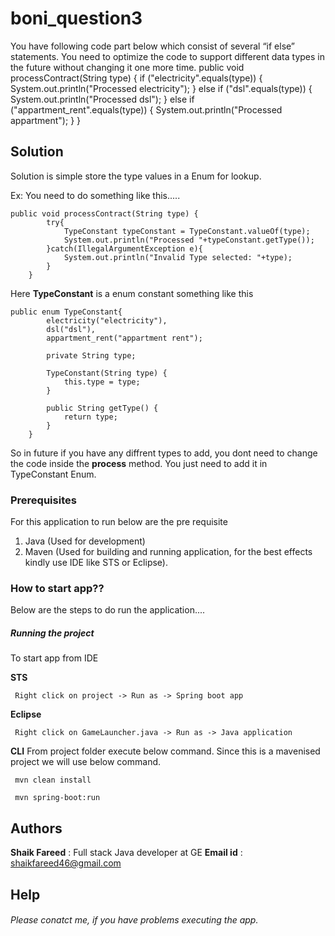 # boni_question3

You have following code part below which consist of several “if else” statements. You
need to optimize the code to support different data types in the future without
changing it one more time.
public void processContract(String type) {
if ("electricity".equals(type)) {
System.out.println("Processed electricity");
} else if ("dsl".equals(type)) {
System.out.println("Processed dsl");
} else if ("appartment_rent".equals(type)) {
System.out.println("Processed appartment");
}
}

## Solution

Solution is simple store the type values in a Enum for lookup.

Ex: You need to do something like this.....

```
public void processContract(String type) {
		try{
			TypeConstant typeConstant = TypeConstant.valueOf(type);
			System.out.println("Processed "+typeConstant.getType());
		}catch(IllegalArgumentException e){
			System.out.println("Invalid Type selected: "+type);
		}
	}
```

Here **TypeConstant** is a enum constant something like this

```
public enum TypeConstant{
		electricity("electricity"),
	    dsl("dsl"),
	    appartment_rent("appartment rent");
		
		private String type;
		 
		TypeConstant(String type) {
	        this.type = type;
	    }
		
		public String getType() {
	        return type;
	    }
	}
```

So in future if you have any diffrent types to add, you dont need to change the code inside the **process** method. You just need to add it in TypeConstant Enum.

### Prerequisites

For this application to run below are the pre requisite

1. Java (Used for development)
2. Maven (Used for building and running application, for the best effects kindly use IDE like STS or Eclipse).

### How to start app??

Below are the steps to do run the application....

##### Running the project

To start app from IDE 

**STS**
```
 Right click on project -> Run as -> Spring boot app
```
**Eclipse**
```
 Right click on GameLauncher.java -> Run as -> Java application
```

**CLI**
From project folder execute below command. Since this is a mavenised project we will use below command.
```
 mvn clean install
```
```
 mvn spring-boot:run
```


## Authors

**Shaik Fareed** : Full stack Java developer at GE
**Email id** : shaikfareed46@gmail.com


## Help

###### Please conatct me, if you have problems executing the app. 
